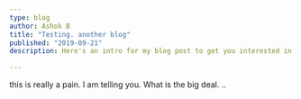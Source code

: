 ```yaml
---
type: blog
author: Ashok B
title: "Testing. another blog"
published: "2019-09-21"
description: Here's an intro for my blog post to get you interested in reading more...

---
```


this is really a pain. I am telling you. 
What is the big deal. ..

